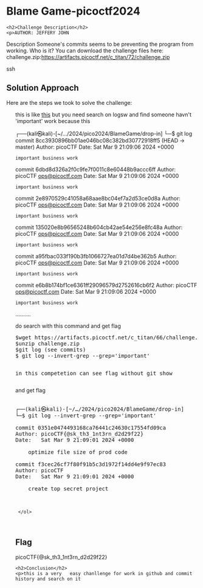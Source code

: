 
<!DOCTYPE html>
<html>
 
<body>
    <h1>Blame Game-picoctf2024</h1>

    <h2>Challenge Description</h2>
    <p>AUTHOR: JEFFERY JOHN

Description
Someone's commits seems to be preventing the program from working. Who is it?
You can download the challenge files here:
challenge.zip:https://artifacts.picoctf.net/c_titan/72/challenge.zip
</p>
ssh
    <h2>Solution Approach</h2>
    <p>Here are the steps we took to solve the challenge:</p>
    <ol>
 this is like <a href="https://phantom1ss.github.io/blog/2024/pico2024/TimeMachine/writeup1.md">this</a> but you need search on logsw and find someone havn't 'important' work because this
<p id="code1">
┌──(kali㉿kali)-[~/…/2024/pico2024/BlameGame/drop-in]
└─$ git log                                 
commit 8cc3930896bb01ae046bc08c382bd30772918ff5 (HEAD -> master)
Author: picoCTF <ops@picoctf.com>
Date:   Sat Mar 9 21:09:06 2024 +0000

    important business work

commit 6dbd8d326a2f0c9fe7f0011c8e60448b9accc6ff
Author: picoCTF <ops@picoctf.com>
Date:   Sat Mar 9 21:09:06 2024 +0000

    important business work

commit 2e8970529c41058a68aae8bc04ef7a2d53ce0d8a
Author: picoCTF <ops@picoctf.com>
Date:   Sat Mar 9 21:09:06 2024 +0000

    important business work

commit 135020e8b96565248b604cb42ae54e256e8fc48a
Author: picoCTF <ops@picoctf.com>
Date:   Sat Mar 9 21:09:06 2024 +0000

    important business work

commit a95fbac033f190b3fb1066727ea01d7d4be362b5
Author: picoCTF <ops@picoctf.com>
Date:   Sat Mar 9 21:09:06 2024 +0000

    important business work

commit e6b8b174bf1ce6361ff29096579d2752616cb6f2
Author: picoCTF <ops@picoctf.com>
Date:   Sat Mar 9 21:09:06 2024 +0000

    important business work
..........
</p>
do search with this command and get flag
<pre>
$wget https://artifacts.picoctf.net/c_titan/66/challenge.zip
$unzip challenge.zip
$git log (see commits)
$ git log --invert-grep --grep='important'

in this competetion can see flag without git show
</pre>
and get flag
<pre>
                                                                 
┌──(kali㉿kali)-[~/…/2024/pico2024/BlameGame/drop-in]
└─$ git log --invert-grep --grep='important'

commit 0351e0474493168ca76441c24630c17554fd09ca
Author: picoCTF{@sk_th3_1nt3rn_d2d29f22}  <ops@picoctf.com>
Date:   Sat Mar 9 21:09:01 2024 +0000

    optimize file size of prod code

commit f3cec26cf7f80f91b5c3d1972f14dd4e9f97ec83
Author: picoCTF <ops@picoctf.com>
Date:   Sat Mar 9 21:09:01 2024 +0000

    create top secret project

 </pre>
     </ol>
<br>
    <h2>Flag</h2>
    <p class="flag">   picoCTF{@sk_th3_1nt3rn_d2d29f22}
</p>

    <h2>Conclusion</h2>
    <p>this is a very   easy chanllenge for work in github and commit history and search on it
</body>
</html>


